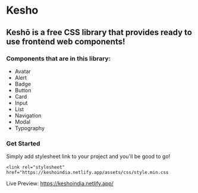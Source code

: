 # Kesho

## Keshō is a free CSS library that provides ready to use frontend web components!

### Components that are in this library:

* Avatar
* Alert
* Badge
* Button
* Card
* Input
* List
* Navigation
* Modal
* Typography

### Get Started

Simply add stylesheet link to your project and you'll be good to go!

```
<link rel="stylesheet" href="https://keshoindia.netlify.app/assets/css/style.min.css
```

Live Preview: https://keshoindia.netlify.app/
